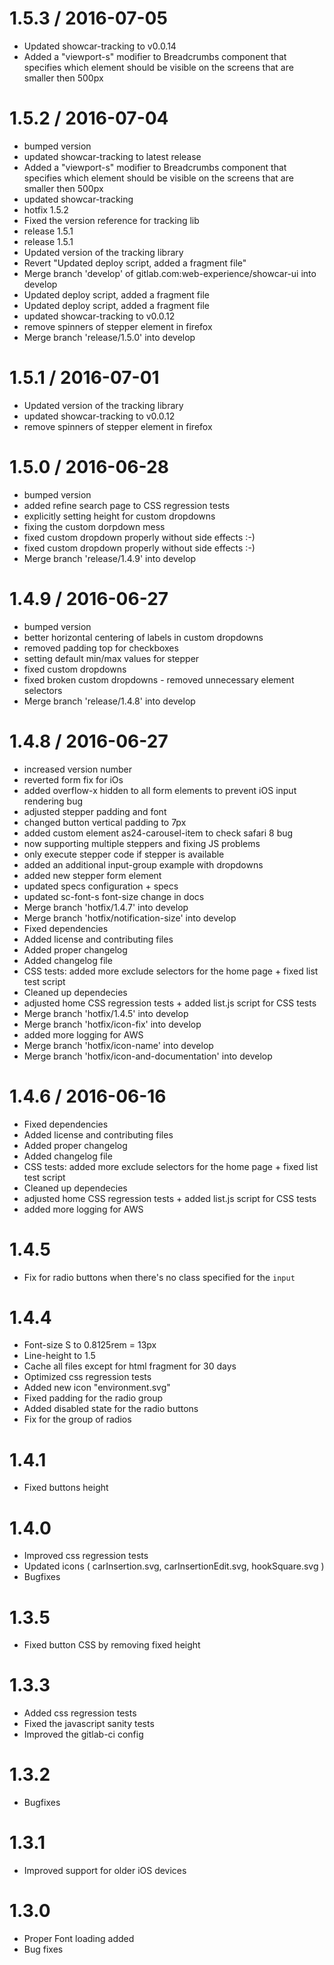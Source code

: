 
1.5.3 / 2016-07-05
==================

  * Updated showcar-tracking to v0.0.14
  * Added a "viewport-s" modifier to Breadcrumbs component that specifies which element should be visible on the screens that are smaller then 500px

1.5.2 / 2016-07-04
==================

  * bumped version
  * updated showcar-tracking to latest release
  * Added a "viewport-s" modifier to Breadcrumbs component that specifies which element should be visible on the screens that are smaller then 500px
  * updated showcar-tracking
  * hotfix 1.5.2
  * Fixed the version reference for tracking lib
  * release 1.5.1
  * release 1.5.1
  * Updated version of the tracking library
  * Revert "Updated deploy script, added a fragment file"
  * Merge branch 'develop' of gitlab.com:web-experience/showcar-ui into develop
  * Updated deploy script, added a fragment file
  * Updated deploy script, added a fragment file
  * updated showcar-tracking to v0.0.12
  * remove spinners of stepper element in firefox
  * Merge branch 'release/1.5.0' into develop

1.5.1 / 2016-07-01
==================

  * Updated version of the tracking library
  * updated showcar-tracking to v0.0.12
  * remove spinners of stepper element in firefox

1.5.0 / 2016-06-28
==================

  * bumped version
  * added refine search page to CSS regression tests
  * explicitly setting height for custom dropdowns
  * fixing the custom dorpdown mess
  * fixed custom dropdown properly without side effects :-)
  * fixed custom dropdown properly without side effects :-)
  * Merge branch 'release/1.4.9' into develop

1.4.9 / 2016-06-27
==================

  * bumped version
  * better horizontal centering of labels in custom dropdowns
  * removed padding top for checkboxes
  * setting default min/max values for stepper
  * fixed custom dropdowns
  * fixed broken custom dropdowns - removed unnecessary element selectors
  * Merge branch 'release/1.4.8' into develop

1.4.8 / 2016-06-27
==================

  * increased version number
  * reverted form fix for iOs
  * added overflow-x hidden to all form elements to prevent iOS input rendering bug
  * adjusted stepper padding and font
  * changed button vertical padding to 7px
  * added custom element as24-carousel-item to check safari 8 bug
  * now supporting multiple steppers and fixing JS problems
  * only execute stepper code if stepper is available
  * added an additional input-group example with dropdowns
  * added new stepper form element
  * updated specs configuration + specs
  * updated sc-font-s font-size change in docs
  * Merge branch 'hotfix/1.4.7' into develop
  * Merge branch 'hotfix/notification-size' into develop
  * Fixed dependencies
  * Added license and contributing files
  * Added proper changelog
  * Added changelog file
  * CSS tests: added more exclude selectors for the home page + fixed list test script
  * Cleaned up dependecies
  * adjusted home CSS regression tests + added list.js script for CSS tests
  * Merge branch 'hotfix/1.4.5' into develop
  * Merge branch 'hotfix/icon-fix' into develop
  * added more logging for AWS
  * Merge branch 'hotfix/icon-name' into develop
  * Merge branch 'hotfix/icon-and-documentation' into develop

1.4.6 / 2016-06-16
==================

  * Fixed dependencies
  * Added license and contributing files
  * Added proper changelog
  * Added changelog file
  * CSS tests: added more exclude selectors for the home page + fixed list test script
  * Cleaned up dependecies
  * adjusted home CSS regression tests + added list.js script for CSS tests
  * added more logging for AWS

1.4.5 
=====
  * Fix for radio buttons when there's no class specified for the `input` 

1.4.4
=====
  * Font-size S to 0.8125rem = 13px
  * Line-height to 1.5
  * Cache all files except for html fragment for 30 days
  * Optimized css regression tests
  * Added new icon "environment.svg"
  * Fixed padding for the radio group
  * Added disabled state for the radio buttons
  * Fix for the group of radios

1.4.1
=====
  * Fixed buttons height

1.4.0
=====
  * Improved css regression tests
  * Updated icons ( carInsertion.svg, carInsertionEdit.svg, hookSquare.svg )
  * Bugfixes

1.3.5
=====
  * Fixed button CSS by removing fixed height

1.3.3
=====
  * Added css regression tests
  * Fixed the javascript sanity tests
  * Improved the gitlab-ci config

1.3.2
=====
  * Bugfixes

1.3.1
=====
  * Improved support for older iOS devices

1.3.0
=====
  * Proper Font loading added
  * Bug fixes
